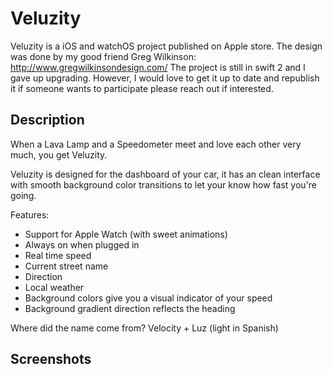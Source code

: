 Veluzity
=======

Veluzity is a iOS and watchOS project published on Apple store. The design was done by my good friend Greg Wilkinson: http://www.gregwilkinsondesign.com/
The project is still in swift 2 and I gave up upgrading. However, I would love to get it up to date and republish it if someone wants to participate please reach out if interested.

## Description
When a Lava Lamp and a Speedometer meet and love each other very much, you get Veluzity.

Veluzity is designed for the dashboard of your car, it has an clean interface with smooth background color transitions to let your know how fast you're going.

Features:
- Support for Apple Watch (with sweet animations)
- Always on when plugged in
- Real time speed
- Current street name
- Direction
- Local weather
- Background colors give you a visual indicator of your speed
- Background gradient direction reflects the heading

Where did the name come from? Velocity + Luz (light in Spanish)

## Screenshots
